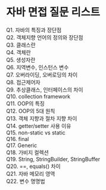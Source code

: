 # 자바 면접 질문 리스트


Q1. 자바의 특징과 장단점 <br>
Q2. 객체지향 언어의 정의와 장단점 <br>
Q3. 클래스란 <br>
Q4. 객체란  <br>
Q5. 생성자란 <br>
Q6. 지역변수, 인스턴스 변수 <br>
Q7. 오버라이딩, 오버로딩의 차이 <br>
Q8. 접근제어자 <br>
Q9. 추상클래스, 인터페이스의 차이 <br>
Q10. collection framework <br>
Q11. OOP의 특징 <br>
Q12. OOP의 5대 원칙 <br>
Q13. 객체 지향과 절차 지향 차이 <br>
Q14. getter/setter 사용 이유 <br>
Q15. non-static vs static <br>
Q16. final <br>
Q17. Generic <br>
Q18. 가비지 컬렉션 <br>
Q19. String, StringBuilder, StringBuffer <br>
Q20. ==, equals() 차이 <br>
Q21. 자바 메모리 영역 <br>
Q22. 변수 명명법 <br>

